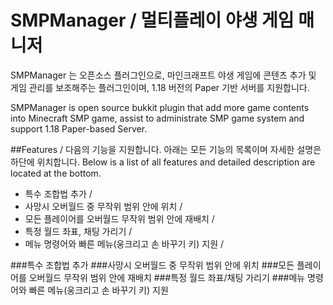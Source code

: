 # SMPManager / 멀티플레이 야생 게임 매니저
SMPManager 는 오픈소스 플러그인으로, 마인크래프트 야생 게임에 콘텐츠 추가 및 게임 관리를 보조해주는 플러그인이며, 1.18 버전의 Paper 기반 서버를 지원합니다.

SMPManager is open source bukkit plugin that add more game contents into Minecraft SMP game, assist to administrate SMP game system and support 1.18 Paper-based Server.

##Features / 다음의 기능을 지원합니다. 
아래는 모든 기능의 목록이며 자세한 설명은 하단에 위치합니다.
Below is a list of all features and detailed description are located at the bottom.
 
* 특수 조합법 추가  / 
* 사망시 오버월드 중 무작위 범위 안에 위치 / 
* 모든 플레이어를 오버월드 무작위 범위 안에 재배치 / 
* 특정 월드 좌표, 채팅 가리기 / 
* 메뉴 명령어와 빠른 메뉴(웅크리고 손 바꾸기 키) 지원 / 

###특수 조합법 추가
###사망시 오버월드 중 무작위 범위 안에 위치
###모든 플레이어를 오버월드 무작위 범위 안에 재배치
###특정 월드 좌표/채팅 가리기
###메뉴 명령어와 빠른 메뉴(웅크리고 손 바꾸기 키) 지원
